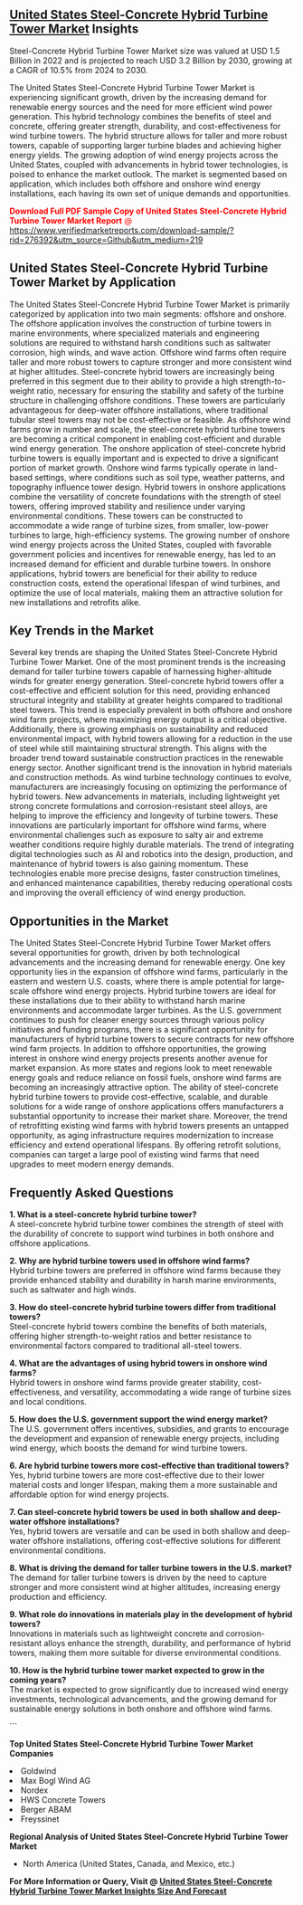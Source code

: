 <h2><a href="https://www.verifiedmarketreports.com/download-sample/?rid=276392&amp;utm_source=Github&amp;utm_medium=219" target="_blank">United States Steel-Concrete Hybrid Turbine Tower Market</a> Insights</h2><p>Steel-Concrete Hybrid Turbine Tower Market size was valued at USD 1.5 Billion in 2022 and is projected to reach USD 3.2 Billion by 2030, growing at a CAGR of 10.5% from 2024 to 2030.</p><p> <p>The United States Steel-Concrete Hybrid Turbine Tower Market is experiencing significant growth, driven by the increasing demand for renewable energy sources and the need for more efficient wind power generation. This hybrid technology combines the benefits of steel and concrete, offering greater strength, durability, and cost-effectiveness for wind turbine towers. The hybrid structure allows for taller and more robust towers, capable of supporting larger turbine blades and achieving higher energy yields. The growing adoption of wind energy projects across the United States, coupled with advancements in hybrid tower technologies, is poised to enhance the market outlook. The market is segmented based on application, which includes both offshore and onshore wind energy installations, each having its own set of unique demands and opportunities. <p><span class=""><span style="color: #ff0000;"><strong>Download Full PDF Sample Copy of United States Steel-Concrete Hybrid Turbine Tower Market Report</strong> @ </span><a href="https://www.verifiedmarketreports.com/download-sample/?rid=276392&amp;utm_source=Github&amp;utm_medium=219" target="_blank">https://www.verifiedmarketreports.com/download-sample/?rid=276392&amp;utm_source=Github&amp;utm_medium=219</a></span></p></p> <h2>United States Steel-Concrete Hybrid Turbine Tower Market by Application</h2> <p>The United States Steel-Concrete Hybrid Turbine Tower Market is primarily categorized by application into two main segments: offshore and onshore. The offshore application involves the construction of turbine towers in marine environments, where specialized materials and engineering solutions are required to withstand harsh conditions such as saltwater corrosion, high winds, and wave action. Offshore wind farms often require taller and more robust towers to capture stronger and more consistent wind at higher altitudes. Steel-concrete hybrid towers are increasingly being preferred in this segment due to their ability to provide a high strength-to-weight ratio, necessary for ensuring the stability and safety of the turbine structure in challenging offshore conditions. These towers are particularly advantageous for deep-water offshore installations, where traditional tubular steel towers may not be cost-effective or feasible. As offshore wind farms grow in number and scale, the steel-concrete hybrid turbine towers are becoming a critical component in enabling cost-efficient and durable wind energy generation. The onshore application of steel-concrete hybrid turbine towers is equally important and is expected to drive a significant portion of market growth. Onshore wind farms typically operate in land-based settings, where conditions such as soil type, weather patterns, and topography influence tower design. Hybrid towers in onshore applications combine the versatility of concrete foundations with the strength of steel towers, offering improved stability and resilience under varying environmental conditions. These towers can be constructed to accommodate a wide range of turbine sizes, from smaller, low-power turbines to large, high-efficiency systems. The growing number of onshore wind energy projects across the United States, coupled with favorable government policies and incentives for renewable energy, has led to an increased demand for efficient and durable turbine towers. In onshore applications, hybrid towers are beneficial for their ability to reduce construction costs, extend the operational lifespan of wind turbines, and optimize the use of local materials, making them an attractive solution for new installations and retrofits alike. <h2>Key Trends in the Market</h2> <p>Several key trends are shaping the United States Steel-Concrete Hybrid Turbine Tower Market. One of the most prominent trends is the increasing demand for taller turbine towers capable of harnessing higher-altitude winds for greater energy generation. Steel-concrete hybrid towers offer a cost-effective and efficient solution for this need, providing enhanced structural integrity and stability at greater heights compared to traditional steel towers. This trend is especially prevalent in both offshore and onshore wind farm projects, where maximizing energy output is a critical objective. Additionally, there is growing emphasis on sustainability and reduced environmental impact, with hybrid towers allowing for a reduction in the use of steel while still maintaining structural strength. This aligns with the broader trend toward sustainable construction practices in the renewable energy sector. Another significant trend is the innovation in hybrid materials and construction methods. As wind turbine technology continues to evolve, manufacturers are increasingly focusing on optimizing the performance of hybrid towers. New advancements in materials, including lightweight yet strong concrete formulations and corrosion-resistant steel alloys, are helping to improve the efficiency and longevity of turbine towers. These innovations are particularly important for offshore wind farms, where environmental challenges such as exposure to salty air and extreme weather conditions require highly durable materials. The trend of integrating digital technologies such as AI and robotics into the design, production, and maintenance of hybrid towers is also gaining momentum. These technologies enable more precise designs, faster construction timelines, and enhanced maintenance capabilities, thereby reducing operational costs and improving the overall efficiency of wind energy production. <h2>Opportunities in the Market</h2> <p>The United States Steel-Concrete Hybrid Turbine Tower Market offers several opportunities for growth, driven by both technological advancements and the increasing demand for renewable energy. One key opportunity lies in the expansion of offshore wind farms, particularly in the eastern and western U.S. coasts, where there is ample potential for large-scale offshore wind energy projects. Hybrid turbine towers are ideal for these installations due to their ability to withstand harsh marine environments and accommodate larger turbines. As the U.S. government continues to push for cleaner energy sources through various policy initiatives and funding programs, there is a significant opportunity for manufacturers of hybrid turbine towers to secure contracts for new offshore wind farm projects. In addition to offshore opportunities, the growing interest in onshore wind energy projects presents another avenue for market expansion. As more states and regions look to meet renewable energy goals and reduce reliance on fossil fuels, onshore wind farms are becoming an increasingly attractive option. The ability of steel-concrete hybrid turbine towers to provide cost-effective, scalable, and durable solutions for a wide range of onshore applications offers manufacturers a substantial opportunity to increase their market share. Moreover, the trend of retrofitting existing wind farms with hybrid towers presents an untapped opportunity, as aging infrastructure requires modernization to increase efficiency and extend operational lifespans. By offering retrofit solutions, companies can target a large pool of existing wind farms that need upgrades to meet modern energy demands. <h2>Frequently Asked Questions</h2> <p><strong>1. What is a steel-concrete hybrid turbine tower?</strong><br> A steel-concrete hybrid turbine tower combines the strength of steel with the durability of concrete to support wind turbines in both onshore and offshore applications.</p> <p><strong>2. Why are hybrid turbine towers used in offshore wind farms?</strong><br> Hybrid turbine towers are preferred in offshore wind farms because they provide enhanced stability and durability in harsh marine environments, such as saltwater and high winds.</p> <p><strong>3. How do steel-concrete hybrid turbine towers differ from traditional towers?</strong><br> Steel-concrete hybrid towers combine the benefits of both materials, offering higher strength-to-weight ratios and better resistance to environmental factors compared to traditional all-steel towers.</p> <p><strong>4. What are the advantages of using hybrid towers in onshore wind farms?</strong><br> Hybrid towers in onshore wind farms provide greater stability, cost-effectiveness, and versatility, accommodating a wide range of turbine sizes and local conditions.</p> <p><strong>5. How does the U.S. government support the wind energy market?</strong><br> The U.S. government offers incentives, subsidies, and grants to encourage the development and expansion of renewable energy projects, including wind energy, which boosts the demand for wind turbine towers.</p> <p><strong>6. Are hybrid turbine towers more cost-effective than traditional towers?</strong><br> Yes, hybrid turbine towers are more cost-effective due to their lower material costs and longer lifespan, making them a more sustainable and affordable option for wind energy projects.</p> <p><strong>7. Can steel-concrete hybrid towers be used in both shallow and deep-water offshore installations?</strong><br> Yes, hybrid towers are versatile and can be used in both shallow and deep-water offshore installations, offering cost-effective solutions for different environmental conditions.</p> <p><strong>8. What is driving the demand for taller turbine towers in the U.S. market?</strong><br> The demand for taller turbine towers is driven by the need to capture stronger and more consistent wind at higher altitudes, increasing energy production and efficiency.</p> <p><strong>9. What role do innovations in materials play in the development of hybrid towers?</strong><br> Innovations in materials such as lightweight concrete and corrosion-resistant alloys enhance the strength, durability, and performance of hybrid towers, making them more suitable for diverse environmental conditions.</p> <p><strong>10. How is the hybrid turbine tower market expected to grow in the coming years?</strong><br> The market is expected to grow significantly due to increased wind energy investments, technological advancements, and the growing demand for sustainable energy solutions in both onshore and offshore wind farms.</p> ```</p><p><strong>Top United States Steel-Concrete Hybrid Turbine Tower Market Companies</strong></p><div data-test-id=""><p><li>Goldwind</li><li> Max Bogl Wind AG</li><li> Nordex</li><li> HWS Concrete Towers</li><li> Berger ABAM</li><li> Freyssinet</li></p><div><strong>Regional Analysis of&nbsp;United States Steel-Concrete Hybrid Turbine Tower Market</strong></div><ul><li dir="ltr"><p dir="ltr">North America&nbsp;(United States, Canada, and Mexico, etc.)</p></li></ul><p><strong>For More Information or Query, Visit @&nbsp;</strong><strong><a href="https://www.verifiedmarketreports.com/product/steel-concrete-hybrid-turbine-tower-market/?utm_source=Github&amp;utm_medium=219" target="_blank">United States Steel-Concrete Hybrid Turbine Tower Market Insights Size And Forecast</a></strong></p></div>
